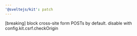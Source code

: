 ```yaml
---
'@sveltejs/kit': patch
---
```


[breaking] block cross-site form POSTs by default. disable with config.kit.csrf.checkOrigin
